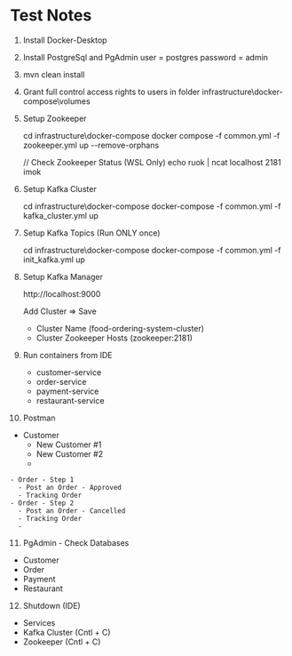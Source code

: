 # Test Notes

1. Install Docker-Desktop
2. Install PostgreSql and PgAdmin
   user = postgres password = admin
3. mvn clean install
4. Grant full control access rights to users in folder infrastructure\docker-compose\volumes

5. Setup Zookeeper

   cd infrastructure\docker-compose
   docker compose -f common.yml -f zookeeper.yml up --remove-orphans

   // Check Zookeeper Status (WSL Only)
   echo ruok | ncat localhost 2181
      imok
6. Setup Kafka Cluster

   cd infrastructure\docker-compose
   docker-compose -f common.yml -f kafka_cluster.yml up
7. Setup Kafka Topics (Run ONLY once)

   cd infrastructure\docker-compose
   docker-compose -f common.yml -f init_kafka.yml up
8. Setup Kafka Manager

    http://localhost:9000
    
    Add Cluster => Save 
      - Cluster Name (food-ordering-system-cluster) 
      - Cluster Zookeeper Hosts (zookeeper:2181)  

9. Run containers from IDE
   - customer-service
   - order-service
   - payment-service
   - restaurant-service
  
10. Postman
   - Customer
     * New Customer #1
     * New Customer #2
     * 
    - Order - Step 1
      - Post an Order - Approved
      - Tracking Order
    - Order - Step 2
      - Post an Order - Cancelled
      - Tracking Order
      - 
11. PgAdmin - Check Databases
   - Customer
   - Order
   - Payment
   - Restaurant

12. Shutdown (IDE)
   - Services
   - Kafka Cluster (Cntl + C)
   - Zookeeper (Cntl + C)
